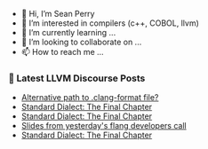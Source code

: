 - 👋 Hi, I’m Sean Perry
- 👀 I’m interested in compilers (c++, COBOL, llvm)
- 🌱 I’m currently learning ...
- 💞️ I’m looking to collaborate on ...
- 📫 How to reach me ...

<!---
s66perry/s66perry is a ✨ special ✨ repository because its `README.md` (this file) appears on your GitHub profile.
You can click the Preview link to take a look at your changes.
--->
### 📕 Latest LLVM Discourse Posts

<!-- DISCOURSE-LLVM:START -->
- [Alternative path to .clang-format file?](https://discourse.llvm.org/t/alternative-path-to-clang-format-file/3811/2)
- [Standard Dialect: The Final Chapter](https://discourse.llvm.org/t/standard-dialect-the-final-chapter/6061/59)
- [Standard Dialect: The Final Chapter](https://discourse.llvm.org/t/standard-dialect-the-final-chapter/6061/58)
- [Slides from yesterday&#39;s flang developers call](https://discourse.llvm.org/t/slides-from-yesterdays-flang-developers-call/60447/1)
- [Standard Dialect: The Final Chapter](https://discourse.llvm.org/t/standard-dialect-the-final-chapter/6061/57)
<!-- DISCOURSE-LLVM:END -->
